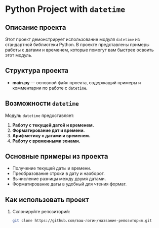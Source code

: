 # Python Project with `datetime`

## Описание проекта  
Этот проект демонстрирует использование модуля `datetime` из стандартной библиотеки Python. В проекте представлены примеры работы с датами и временем, которые помогут вам быстрее освоить этот модуль.  

## Структура проекта  
- **main.py** — основной файл проекта, содержащий примеры и комментарии по работе с `datetime`.

## Возможности `datetime`  
Модуль `datetime` предоставляет:  
1. **Работу с текущей датой и временем.**  
2. **Форматирование дат и времени.**  
3. **Арифметику с датами и временем.**  
4. **Работу с временными зонами.**

## Основные примеры из проекта  
- Получение текущей даты и времени.  
- Преобразование строки в дату и наоборот.  
- Вычисление разницы между двумя датами.  
- Форматирование даты в удобный для чтения формат.  

## Как использовать проект  
1. Склонируйте репозиторий:  
   ```bash
   git clone https://github.com/ваш-логин/название-репозитория.git
